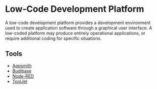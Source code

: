 # Low-Code Development Platform

A low-code development platform provides a development environment used to create application software through a graphical user interface. A low-coded platform may produce entirely operational applications, or require additional coding for specific situations.

## Tools

- [Appsmith](/appsmith.md)
- [Budibase](/budibase.md)
- [Node-RED](https://github.com/node-red/node-red)
- [ToolJet](https://github.com/ToolJet/ToolJet)

<!--
https://github.com/illacloud/illa-builder
-->

<!--
https://github.com/alibaba/lowcode-engine
https://github.com/rowyio/rowy
https://github.com/nocobase/nocobase
https://github.com/illacloud/illa-builder
https://github.com/vercel/platforms
https://github.com/lowdefy/lowdefy
https://github.com/claimed-framework/component-library
https://github.com/byzer-org/byzer-lang
https://github.com/smartxworks/sunmao-ui
https://github.com/run-x/opta
-->

<!--
https://phprad.com
https://xlinesoft.com/phprunner
-->
